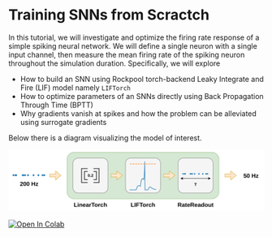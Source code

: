 # Training SNNs from Scractch

In this tutorial, we will investigate and optimize the firing rate response of a simple spiking neural network. We will define a single neuron with a single input channel, then measure the mean firing rate of the spiking neuron throughout the simulation duration. Specifically, we will explore

* How to build an SNN using Rockpool torch-backend Leaky Integrate and Fire (LIF) model namely `LIFTorch`
* How to optimize parameters of an SNNs directly using Back Propagation Through Time (BPTT)
* Why gradients vanish at spikes and how the problem can be alleviated using surrogate gradients

Below there is a diagram visualizing the model of interest.

<img src=https://raw.githubusercontent.com/synsense/snn-workshop-amld-2022/master/3.%20Training%20SNNs%20from%20scracth/figures/network.png width="1024">

[![Open In Colab](https://colab.research.google.com/assets/colab-badge.svg)](https://colab.research.google.com/drive/1JhBci7CkqlCTS4u5dXesSTNQ_xqP2wfn#scrollTo=uy3yH2T691Na)
